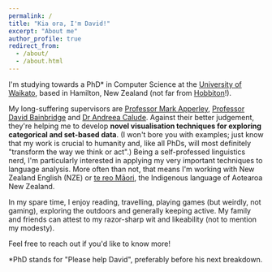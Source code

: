 ```yaml
---
permalink: /
title: "Kia ora, I'm David!"
excerpt: "About me"
author_profile: true
redirect_from: 
  - /about/
  - /about.html
---
```


I'm studying towards a PhD\* in Computer Science at the [University of Waikato](https://www.waikato.ac.nz/), based in Hamilton, New Zealand (not far from [Hobbiton](https://www.hobbitontours.com/)!). 

My long-suffering supervisors are [Professor Mark Apperley](https://profiles.waikato.ac.nz/mark.apperley), [Professor David Bainbridge](https://profiles.waikato.ac.nz/david.bainbridge) and [Dr Andreea Calude](https://profiles.waikato.ac.nz/andreea.calude). Against their better judgement, they're helping me to develop **novel visualisation techniques for exploring categorical and set-based data**. (I won't bore you with examples; just know that my work is crucial to humanity and, like all PhDs, will most definitely "transform the way we think or act".) Being a self-professed linguistics nerd, I'm particularly interested in applying my very important techniques to language analysis. More often than not, that means I'm working with New Zealand English (NZE) or [te reo Māori](http://www.maorilanguage.info/mao_lang_desc1.html), the Indigenous language of Aotearoa New Zealand.

In my spare time, I enjoy reading, travelling, playing games (but weirdly, not gaming), exploring the outdoors and generally keeping active. My family and friends can attest to my razor-sharp wit and likeability (not to mention my modesty). 

Feel free to reach out if you'd like to know more!

\*PhD stands for "Please help David", preferably before his next breakdown.